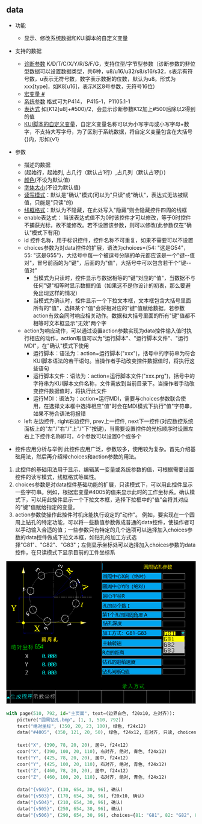 ## <span id="data">data</span>

- 功能
  
    - 显示、修改系统数据和KUI脚本的自定义变量
- 支持的数据
    - [诊断参数](../参数及表达式.html#diagnose) K/D/T/C/X/Y/R/S/F/G，支持位型/字节型参数（诊断参数的非位型数据可以设置数据类型，共6种，u8/u16/u32/s8/s16/s32，s表示有符号数，u表示无符号数，数字表示数据的位数，默认为u8。形式为xxx[type]，如K8[u16]，表示K区8号参数，无符号16位）
    - [宏变量 #](../参数及表达式.html#macro)
    - [系统参数](../参数及表达式.html#system) 格式可为P414， P415-1，P1105.1-1
    - [表达式](../参数及表达式.html#expressionRules) 如(K12[u8]+#500)/2，会显示诊断参数K12加上#500后除以2得到的值
    - [KUI脚本的自定义变量](../参数及表达式.html#diy)，自定义变量名称可以为小写字母或小写字母+数字，不支持大写字母，为了区别于系统数据，将自定义变量包含在大括号{}内，形如{v1}
- 参数
    - 描述的数据
    - (起始行，起始列, 占几行（默认占1行）,占几列（默认占1列）)
    - [颜色](../控件属性.html#color)(不设为默认值)
    - [字体大小](../控件属性.html#font)(不设为默认值)
    - [读写模式](../控件属性.html#mode)：默认是"确认"模式(可以为"只读"或"确认"，表达式无法被赋值，只能是"只读"的)
    - [线框格式](../控件属性.html#lineShow)：默认为不隐藏，在此处写入"隐藏"则会隐藏控件四周的线框
    - enable表达式： 当该表达式值不为0时该控件才可以修改，等于0时控件不捕获光标，故不能修改。若不设置该参数，则可以修改(此参数仅在"确认"模式下有用)
    - id 控件名称，用于标识控件，控件名称不可重复，如果不需要可以不设置
    - choices参数为对data控件的扩展，语法为choices={54: "这是G54"，55: "这是G55"}，大括号中每一个被逗号分隔的单元都应该是一个"键--值对"，冒号前面的为"键"，后面的为"值"，大括号中可以包含若干个"键--值对"
    	- 当模式为只读时，控件显示与数据相等的"键"对应的"值"，当数据不与任何"键"相等时显示数据的值（如果这不是你设计的初衷，那么要避免出现这样的情况）
    	- 当模式为确认时，控件显示一个下拉文本框，文本框包含大括号里面所有的"值"，选择某个"值"会将相对应的"键"值赋给数据，若参数action有效会同时响应相关动作。数据和大括号里面的所有"键"值都不相等时文本框显示"无效"两个字
    - action为响应动作，可以通过设置action参数实现为data控件输入值时执行相应的动作，action取值可以为"运行脚本"、"运行脚本文件"、"运行MDI"，在"确认"模式下使用
        - 运行脚本：语法为：action=运行脚本("xxx")，括号中的字符串为符合KUI脚本语法的若干语句。当操作者手动改变控件数据值时，将执行这些语句
        - 运行脚本文件：语法为：action=运行脚本文件("xxx.prg")，括号中的字符串为KUI脚本文件名称，文件需放到当前目录下。当操作者手动改变控件数据值时，将执行此文件
        - 运行MDI：语法为：action=运行MDI，需要与choices参数联合使用，在选择文本框中选择相应"值"时会在MDI模式下执行"值"字符串，如果不符合语法将报错
    - left 左边控件, right右边控件, prev上一控件, next下一控件(对应数控系统面板上的"左"/"右"/"上"/"下"按键)，当需要设置控件的光标顺序时设置左右上下控件名称即可，4个参数可以设置0个或多个
- 控件应用分析与举例
此控件应用广泛，参数较多，使用较为复杂。首先介绍基础用法，然后再介绍带choices和action参数的用法。
1. 此控件的基础用法用于显示、编辑某一变量或系统参数的值，可根据需要设置控件的读写模式，线框格式等属性。
2. choices参数是对data控件基础功能的扩展，只读模式下，可以用此控件显示一些字符串。例如，根据宏变量#4005的值来显示此时的工作坐标系。确认模式下，可以用此控件显示一个下拉文本框，选择下拉框中的"值"会将其对应的"键"值赋给指定的变量。
3. action参数使操作此控件时机床能执行设定的"动作"。
例如，要实现在一个圆周上钻孔的特定功能，可以将一些数值参数做成普通的data控件，使操作者可以手动输入合适的值；一些参数只有特定的几个选项可以选择加入choices参数的data控件做成下拉文本框，如钻孔的加工方式选择"G81"、"G82"、"G83"；左侧显示坐标处可以选择加入choices参数的data控件，在只读模式下显示目前的工件坐标系

<img src="pictures\data控件应用举例.BMP" alt="新建工程" style="zoom: 80%;" />

```python
with page(510, 792, id="主页面", text=(边界白色, f20x10, 左对齐)):
    picture("圆周钻孔.bmp", (1, 1, 510, 792))
    text("绝对坐标", (350, 20, 23, 100), 绿色, f24x12)
    data("#4005", (350, 121, 20, 50), 绿色, f24x12, 左对齐, 只读, choices={54: "G54", 55: "G55", 56: "G56", 57: "G57"})     #data控件加入choices参数，并设置为只读模式，显示对应的字符串，这里根据#4005的值显示目前的工件坐标系

    text("X", (390, 78, 20, 20), 居中, f24x12)
    coor("X", (390, 100, 20, 110), 右对齐, 绝对, 青色, f24x12)
    text("Y", (425, 78, 20, 20), 居中, f24x12)
    coor("Y", (425, 100, 20, 110), 右对齐, 绝对, 青色, f24x12)
    text("Z", (460, 78, 20, 20), 居中, f24x12)
    coor("Z", (460, 100, 20, 110), 右对齐, 绝对, 青色, f24x12)
    
    data("{v502}", (130, 654, 30, 96), 确认)
    data("{v503}", (170, 654, 30, 96), f20x10, 确认)
    data("{v504}", (210, 654, 30, 96), 确认)
    data("{v505}", (250, 654, 30, 96), 确认)
    data("{v506}", (290, 654, 30, 96), choices={81: "G81", 82: "G82", 83: "G83"})      #data控件加入choices参数显示为下拉文本框，操作者可以选择钻孔方式
```